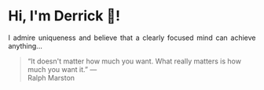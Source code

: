 # Hi, I'm Derrick 👋!
<p align="justify">I admire uniqueness and believe that a clearly focused mind can achieve anything...</p> 
<!-- #quote-start -->
<blockquote>&ldquo;It doesn't matter how much you want. What really matters is how much you want it.&rdquo; &mdash; <footer>Ralph Marston</footer></blockquote>
<!-- #quote-end -->
